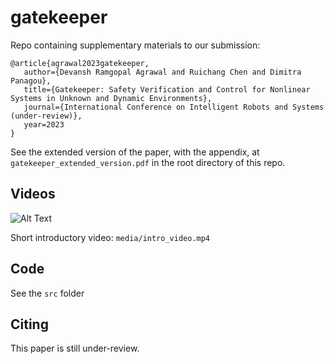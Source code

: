 # gatekeeper
Repo containing supplementary materials to our submission:

```
@article{agrawal2023gatekeeper,
   author={Devansh Ramgopal Agrawal and Ruichang Chen and Dimitra Panagou},
   title={Gatekeeper: Safety Verification and Control for Nonlinear Systems in Unknown and Dynamic Environments},
   journal={International Conference on Intelligent Robots and Systems (under-review)},
   year=2023
}
```

See the extended version of the paper, with the appendix, at `gatekeeper_extended_version.pdf` in the root directory of this repo. 

## Videos

![Alt Text](src/animation.gif)

Short introductory video: `media/intro_video.mp4`

## Code
See the `src` folder

## Citing
This paper is still under-review.
